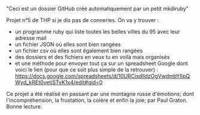 "Ceci est un dossier GitHub créé automatiquement par un petit mkdiruby"

Projet n°5 de THP si je dis pas de conneries.
On va y trouver :
 - un programme ruby qui liste toutes les belles villes du 95 avec leur adresse mail
 - un fichier JSON où elles sont bien rangées
 - un fichier csv où elles sont également bien rangées
 - des dossiers et des fichiers en veux tu en voilà mais organisés
 - et une méthode pour envoyer tout ça sur un spreadsheet Google dont voici le lien (pour que ce soit plus simple de la retrouver) :
            https://docs.google.com/spreadsheets/d/10URCixdlldzOgVwdmbYIIpQWyd_kREt0vetjSTyK1x4/edit#gid=0
  
Ce projet a été réalisé en passant par une montagne russe d'émotions; dont l'incompréhension, la frustation, la colère et enfin la joie; par Paul Graton. Bonne lecture. 